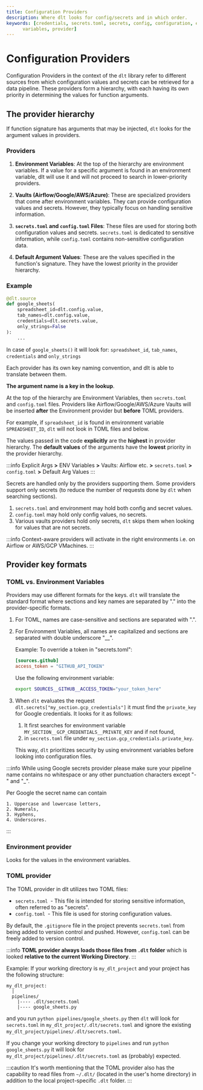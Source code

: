 ```yaml
---
title: Configuration Providers
description: Where dlt looks for config/secrets and in which order.
keywords: [credentials, secrets.toml, secrets, config, configuration, environment
      variables, provider]
---
```


# Configuration Providers


Configuration Providers in the context of the `dlt` library
refer to different sources from which configuration values
and secrets can be retrieved for a data pipeline.
These providers form a hierarchy, with each having its own
priority in determining the values for function arguments.

## The provider hierarchy

If function signature has arguments that may be injected, `dlt` looks for the argument values in
providers.

### Providers

1. **Environment Variables**: At the top of the hierarchy are environment variables.
   If a value for a specific argument is found in an environment variable,
   dlt will use it and will not proceed to search in lower-priority providers.

2. **Vaults (Airflow/Google/AWS/Azure)**: These are specialized providers that come
   after environment variables. They can provide configuration values and secrets.
   However, they typically focus on handling sensitive information.

3. **`secrets.toml` and `config.toml` Files**: These files are used for storing both
   configuration values and secrets. `secrets.toml` is dedicated to sensitive information,
   while `config.toml` contains non-sensitive configuration data.

4. **Default Argument Values**: These are the values specified in the function's signature.
   They have the lowest priority in the provider hierarchy.

### Example

```py
@dlt.source
def google_sheets(
    spreadsheet_id=dlt.config.value,
    tab_names=dlt.config.value,
    credentials=dlt.secrets.value,
    only_strings=False
):
    ...
```

In case of `google_sheets()` it will look
for: `spreadsheet_id`, `tab_names`, `credentials` and `only_strings`

Each provider has its own key naming convention, and dlt is able to translate between them.

**The argument name is a key in the lookup**.

At the top of the hierarchy are Environment Variables, then `secrets.toml` and
`config.toml` files. Providers like Airflow/Google/AWS/Azure Vaults will be inserted **after** the Environment
provider but **before** TOML providers.

For example, if `spreadsheet_id` is found in environment variable `SPREADSHEET_ID`, `dlt` will not look in TOML files
and below.

The values passed in the code **explicitly** are the **highest** in provider hierarchy. The **default values**
of the arguments have the **lowest** priority in the provider hierarchy.

:::info
Explicit Args **>** ENV Variables **>** Vaults: Airflow etc. **>** `secrets.toml` **>** `config.toml` **>** Default Arg Values
:::

Secrets are handled only by the providers supporting them. Some providers support only
secrets (to reduce the number of requests done by `dlt` when searching sections).

1. `secrets.toml` and environment may hold both config and secret values.
1. `config.toml` may hold only config values, no secrets.
1. Various vaults providers hold only secrets, `dlt` skips them when looking for values that are not
   secrets.

:::info
Context-aware providers will activate in the right environments i.e. on Airflow or AWS/GCP VMachines.
:::

## Provider key formats

### TOML vs. Environment Variables

Providers may use different formats for the keys. `dlt` will translate the standard format where
sections and key names are separated by "." into the provider-specific formats.

1. For TOML, names are case-sensitive and sections are separated with ".".
1. For Environment Variables, all names are capitalized and sections are separated with double
   underscore "__".

   Example: To override a token in "secrets.toml":

   ```toml
   [sources.github]
   access_token = "GITHUB_API_TOKEN"
   ```
   Use the following environment variable:
   ```sh
   export SOURCES__GITHUB__ACCESS_TOKEN="your_token_here"
   ```


1. When `dlt` evaluates the request `dlt.secrets["my_section.gcp_credentials"]` it must find the `private_key` for Google credentials. It looks for it as follows:
   1. It first searches for environment variable `MY_SECTION__GCP_CREDENTIALS__PRIVATE_KEY`  and if not found,
   1. in `secrets.toml` file under `my_section.gcp_credentials.private_key`.

   This way, `dlt` prioritizes security by using environment variables before looking into configuration files.



:::info
While using Google secrets provider please make sure your pipeline name
contains no whitespace or any other punctuation characters except "-" and "_".

Per Google the secret name can contain

    1. Uppercase and lowercase letters,
    2. Numerals,
    3. Hyphens,
    4. Underscores.
:::

### Environment provider

Looks for the values in the environment variables.

### TOML provider

The TOML provider in dlt utilizes two TOML files:

- `secrets.toml `- This file is intended for storing sensitive information, often referred to as "secrets".
- `config.toml `- This file is used for storing configuration values.

By default, the `.gitignore` file in the project prevents `secrets.toml` from being added to
version control and pushed. However, `config.toml` can be freely added to version control.

:::info
**TOML provider always loads those files from `.dlt` folder** which is looked **relative to the
current Working Directory**.
:::

Example: If your working directory is `my_dlt_project` and your project has the following structure:

```text
my_dlt_project:
  |
  pipelines/
    |---- .dlt/secrets.toml
    |---- google_sheets.py
```

and you run `python pipelines/google_sheets.py` then `dlt` will look for `secrets.toml` in
`my_dlt_project/.dlt/secrets.toml` and ignore the existing
`my_dlt_project/pipelines/.dlt/secrets.toml`.

If you change your working directory to `pipelines` and run `python google_sheets.py` it will look for
`my_dlt_project/pipelines/.dlt/secrets.toml` as (probably) expected.

:::caution
It's worth mentioning that the TOML provider also has the capability to read files from `~/.dlt/`
(located in the user's home directory) in addition to the local project-specific `.dlt` folder.
:::